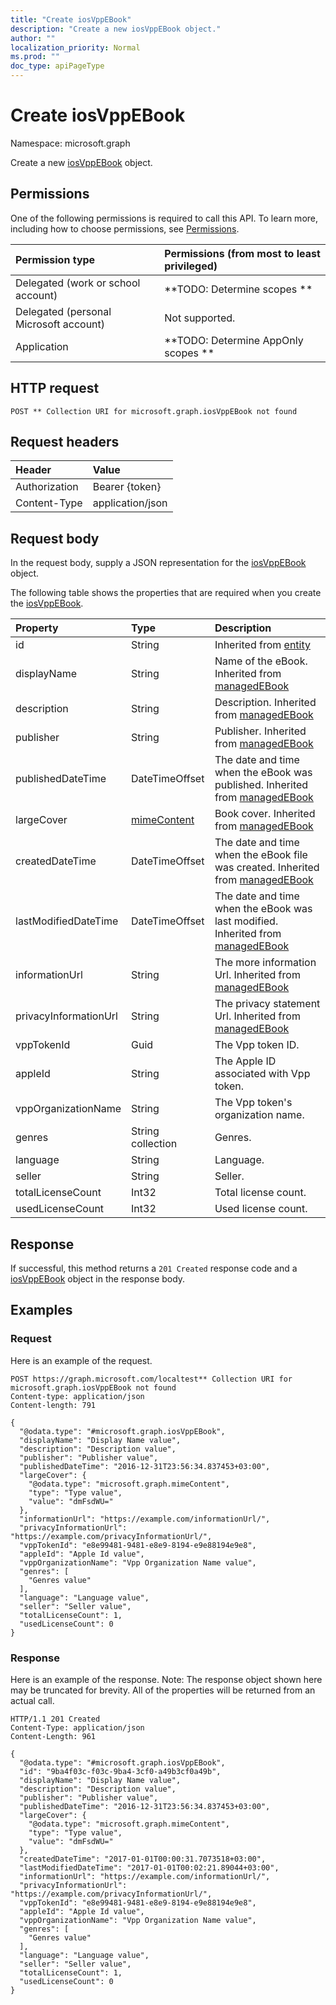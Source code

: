 ```yaml
---
title: "Create iosVppEBook"
description: "Create a new iosVppEBook object."
author: ""
localization_priority: Normal
ms.prod: ""
doc_type: apiPageType
---
```


# Create iosVppEBook

Namespace: microsoft.graph

Create a new [iosVppEBook](../resources/iosvppebook.md) object.

## Permissions
One of the following permissions is required to call this API. To learn more, including how to choose permissions, see [Permissions](/concepts/permissions-reference.md).

|Permission type|Permissions (from most to least privileged)|
|:---|:---|
|Delegated (work or school account)|**TODO: Determine scopes **|
|Delegated (personal Microsoft account)|Not supported.|
|Application|**TODO: Determine AppOnly scopes **|

## HTTP request
<!-- {
  "blockType": "ignored"
}
-->
``` http
POST ** Collection URI for microsoft.graph.iosVppEBook not found
```

## Request headers
|Header|Value|
|:---|:---|
|Authorization|Bearer {token}|
|Content-Type|application/json|

## Request body
In the request body, supply a JSON representation for the [iosVppEBook](../resources/iosvppebook.md) object.

The following table shows the properties that are required when you create the [iosVppEBook](../resources/iosvppebook.md).

|Property|Type|Description|
|:---|:---|:---|
|id|String| Inherited from [entity](../resources/entity.md)|
|displayName|String|Name of the eBook. Inherited from [managedEBook](../resources/managedebook.md)|
|description|String|Description. Inherited from [managedEBook](../resources/managedebook.md)|
|publisher|String|Publisher. Inherited from [managedEBook](../resources/managedebook.md)|
|publishedDateTime|DateTimeOffset|The date and time when the eBook was published. Inherited from [managedEBook](../resources/managedebook.md)|
|largeCover|[mimeContent](../resources/mimecontent.md)|Book cover. Inherited from [managedEBook](../resources/managedebook.md)|
|createdDateTime|DateTimeOffset|The date and time when the eBook file was created. Inherited from [managedEBook](../resources/managedebook.md)|
|lastModifiedDateTime|DateTimeOffset|The date and time when the eBook was last modified. Inherited from [managedEBook](../resources/managedebook.md)|
|informationUrl|String|The more information Url. Inherited from [managedEBook](../resources/managedebook.md)|
|privacyInformationUrl|String|The privacy statement Url. Inherited from [managedEBook](../resources/managedebook.md)|
|vppTokenId|Guid|The Vpp token ID.|
|appleId|String|The Apple ID associated with Vpp token.|
|vppOrganizationName|String|The Vpp token's organization name.|
|genres|String collection|Genres.|
|language|String|Language.|
|seller|String|Seller.|
|totalLicenseCount|Int32|Total license count.|
|usedLicenseCount|Int32|Used license count.|



## Response
If successful, this method returns a `201 Created` response code and a [iosVppEBook](../resources/iosvppebook.md) object in the response body.

## Examples

### Request
Here is an example of the request.
<!-- {
  "blockType": "request",
  "name": "create_iosvppebook_from_"
}
-->
``` http
POST https://graph.microsoft.com/localtest** Collection URI for microsoft.graph.iosVppEBook not found
Content-type: application/json
Content-length: 791

{
  "@odata.type": "#microsoft.graph.iosVppEBook",
  "displayName": "Display Name value",
  "description": "Description value",
  "publisher": "Publisher value",
  "publishedDateTime": "2016-12-31T23:56:34.837453+03:00",
  "largeCover": {
    "@odata.type": "microsoft.graph.mimeContent",
    "type": "Type value",
    "value": "dmFsdWU="
  },
  "informationUrl": "https://example.com/informationUrl/",
  "privacyInformationUrl": "https://example.com/privacyInformationUrl/",
  "vppTokenId": "e8e99481-9481-e8e9-8194-e9e88194e9e8",
  "appleId": "Apple Id value",
  "vppOrganizationName": "Vpp Organization Name value",
  "genres": [
    "Genres value"
  ],
  "language": "Language value",
  "seller": "Seller value",
  "totalLicenseCount": 1,
  "usedLicenseCount": 0
}
```

### Response
Here is an example of the response. Note: The response object shown here may be truncated for brevity. All of the properties will be returned from an actual call.
<!-- {
  "blockType": "response",
  "truncated": true,
  "@odata.type": "microsoft.graph.iosvppebook"
}
-->
``` http
HTTP/1.1 201 Created
Content-Type: application/json
Content-Length: 961

{
  "@odata.type": "#microsoft.graph.iosVppEBook",
  "id": "9ba4f03c-f03c-9ba4-3cf0-a49b3cf0a49b",
  "displayName": "Display Name value",
  "description": "Description value",
  "publisher": "Publisher value",
  "publishedDateTime": "2016-12-31T23:56:34.837453+03:00",
  "largeCover": {
    "@odata.type": "microsoft.graph.mimeContent",
    "type": "Type value",
    "value": "dmFsdWU="
  },
  "createdDateTime": "2017-01-01T00:00:31.7073518+03:00",
  "lastModifiedDateTime": "2017-01-01T00:02:21.89044+03:00",
  "informationUrl": "https://example.com/informationUrl/",
  "privacyInformationUrl": "https://example.com/privacyInformationUrl/",
  "vppTokenId": "e8e99481-9481-e8e9-8194-e9e88194e9e8",
  "appleId": "Apple Id value",
  "vppOrganizationName": "Vpp Organization Name value",
  "genres": [
    "Genres value"
  ],
  "language": "Language value",
  "seller": "Seller value",
  "totalLicenseCount": 1,
  "usedLicenseCount": 0
}
```

